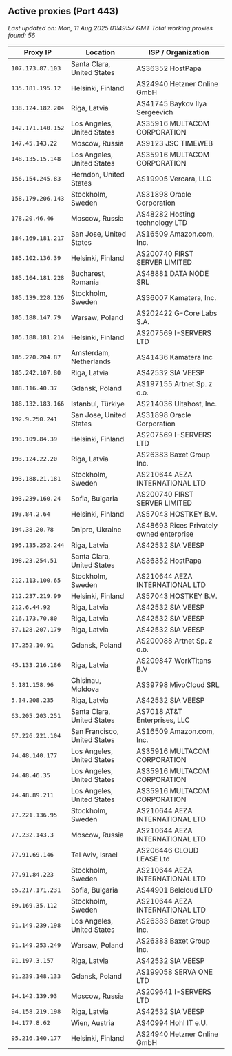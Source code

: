 ## Active proxies (Port 443)

*Last updated on: Mon, 11 Aug 2025 01:49:57 GMT*
*Total working proxies found: 56*

| Proxy IP | Location | ISP / Organization |
|----------|----------|--------------------|
| `107.173.87.103` | Santa Clara, United States | AS36352 HostPapa |
| `135.181.195.12` | Helsinki, Finland | AS24940 Hetzner Online GmbH |
| `138.124.182.204` | Riga, Latvia | AS41745 Baykov Ilya Sergeevich |
| `142.171.140.152` | Los Angeles, United States | AS35916 MULTACOM CORPORATION |
| `147.45.143.22` | Moscow, Russia | AS9123 JSC TIMEWEB |
| `148.135.15.148` | Los Angeles, United States | AS35916 MULTACOM CORPORATION |
| `156.154.245.83` | Herndon, United States | AS19905 Vercara, LLC |
| `158.179.206.143` | Stockholm, Sweden | AS31898 Oracle Corporation |
| `178.20.46.46` | Moscow, Russia | AS48282 Hosting technology LTD |
| `184.169.181.217` | San Jose, United States | AS16509 Amazon.com, Inc. |
| `185.102.136.39` | Helsinki, Finland | AS200740 FIRST SERVER LIMITED |
| `185.104.181.228` | Bucharest, Romania | AS48881 DATA NODE SRL |
| `185.139.228.126` | Stockholm, Sweden | AS36007 Kamatera, Inc. |
| `185.188.147.79` | Warsaw, Poland | AS202422 G-Core Labs S.A. |
| `185.188.181.214` | Helsinki, Finland | AS207569 I-SERVERS LTD |
| `185.220.204.87` | Amsterdam, Netherlands | AS41436 Kamatera Inc |
| `185.242.107.80` | Riga, Latvia | AS42532 SIA VEESP |
| `188.116.40.37` | Gdansk, Poland | AS197155 Artnet Sp. z o.o. |
| `188.132.183.166` | Istanbul, Türkiye | AS214036 Ultahost, Inc. |
| `192.9.250.241` | San Jose, United States | AS31898 Oracle Corporation |
| `193.109.84.39` | Helsinki, Finland | AS207569 I-SERVERS LTD |
| `193.124.22.20` | Riga, Latvia | AS26383 Baxet Group Inc. |
| `193.188.21.181` | Stockholm, Sweden | AS210644 AEZA INTERNATIONAL LTD |
| `193.239.160.24` | Sofia, Bulgaria | AS200740 FIRST SERVER LIMITED |
| `193.84.2.64` | Helsinki, Finland | AS57043 HOSTKEY B.V. |
| `194.38.20.78` | Dnipro, Ukraine | AS48693 Rices Privately owned enterprise |
| `195.135.252.244` | Riga, Latvia | AS42532 SIA VEESP |
| `198.23.254.51` | Santa Clara, United States | AS36352 HostPapa |
| `212.113.100.65` | Stockholm, Sweden | AS210644 AEZA INTERNATIONAL LTD |
| `212.237.219.99` | Helsinki, Finland | AS57043 HOSTKEY B.V. |
| `212.6.44.92` | Riga, Latvia | AS42532 SIA VEESP |
| `216.173.70.80` | Riga, Latvia | AS42532 SIA VEESP |
| `37.128.207.179` | Riga, Latvia | AS42532 SIA VEESP |
| `37.252.10.91` | Gdansk, Poland | AS200088 Artnet Sp. z o.o. |
| `45.133.216.186` | Riga, Latvia | AS209847 WorkTitans B.V |
| `5.181.158.96` | Chisinau, Moldova | AS39798 MivoCloud SRL |
| `5.34.208.235` | Riga, Latvia | AS42532 SIA VEESP |
| `63.205.203.251` | Santa Clara, United States | AS7018 AT&T Enterprises, LLC |
| `67.226.221.104` | San Francisco, United States | AS16509 Amazon.com, Inc. |
| `74.48.140.177` | Los Angeles, United States | AS35916 MULTACOM CORPORATION |
| `74.48.46.35` | Los Angeles, United States | AS35916 MULTACOM CORPORATION |
| `74.48.89.211` | Los Angeles, United States | AS35916 MULTACOM CORPORATION |
| `77.221.136.95` | Stockholm, Sweden | AS210644 AEZA INTERNATIONAL LTD |
| `77.232.143.3` | Moscow, Russia | AS210644 AEZA INTERNATIONAL LTD |
| `77.91.69.146` | Tel Aviv, Israel | AS206446 CLOUD LEASE Ltd |
| `77.91.84.223` | Stockholm, Sweden | AS210644 AEZA INTERNATIONAL LTD |
| `85.217.171.231` | Sofia, Bulgaria | AS44901 Belcloud LTD |
| `89.169.35.112` | Stockholm, Sweden | AS210644 AEZA INTERNATIONAL LTD |
| `91.149.239.198` | Los Angeles, United States | AS26383 Baxet Group Inc. |
| `91.149.253.249` | Warsaw, Poland | AS26383 Baxet Group Inc. |
| `91.197.3.157` | Riga, Latvia | AS42532 SIA VEESP |
| `91.239.148.133` | Gdansk, Poland | AS199058 SERVA ONE LTD |
| `94.142.139.93` | Moscow, Russia | AS209641 I-SERVERS LTD |
| `94.158.219.198` | Riga, Latvia | AS42532 SIA VEESP |
| `94.177.8.62` | Wien, Austria | AS40994 Hohl IT e.U. |
| `95.216.140.177` | Helsinki, Finland | AS24940 Hetzner Online GmbH |
